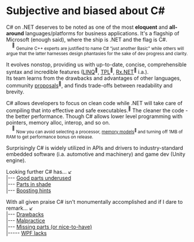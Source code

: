 # Subjective and biased about C#

C# on .NET deserves to be noted as one of the most **eloquent** and **all-around** languages/platforms for business applications. It's a flagship of Microsoft (enough said), where the ship is .NET and the flag is C#.\
&nbsp;&nbsp;&nbsp;&nbsp;<sup>🙋</sup>&nbsp;<sub>Genuine C++ experts are justified to name C# "just another Basic" while others will argue that the latter harnesses design phantasies for the sake of dev progress and clarity.</sub>

It evolves nonstop, providing us with up-to-date, concise, comprehensible syntax and incredible features ([LINQ](https://stackoverflow.com/questions/2321724/where-can-i-get-a-good-concise-linq-cheatsheet)<sup>🔗</sup>, [TPL](https://docs.microsoft.com/en-us/dotnet/standard/parallel-programming/task-parallel-library-tpl)<sup>🔗</sup>, [Rx.NET](https://github.com/dotnet/reactive)<sup>🔗</sup> i.a.).\
Its team learns from the drawbacks and advantages of other languages, community [proposals](https://github.com/dotnet/csharplang/tree/main/proposals)<sup>🔗</sup>, and finds trade-offs between readability and brevity.
 
C# allows developers to focus on clean code while .NET will take care of compiling that into effective and safe executables.<sup>💾</sup> 
The cleaner the code - the better performance. Though C# allows lower level programming with pointers, memory alloc, interop, and so on.\
&nbsp;&nbsp;&nbsp;&nbsp;<sup>💾</sup> <sub>Now you can avoid selecting a processor, [memory models](https://devblogs.microsoft.com/oldnewthing/20200728-00/?p=104012)<sup>🔗</sup> and turning off 1MB of RAM to get performance bonus on release.</sub>

Surprisingly C# is widely utilized in APIs and drivers to industry-standard embedded software (i.a. automotive and machinery) and game dev (Unity engine).

Looking further C# has...&nbsp;↙️\
|--- [Good parts underused](README+/b.deduced/cs-underused_parts.md)\
|--- [Parts in shade](README+/b.deduced/cs-shadow_parts.md)\
|--- [Boosting hints](README+/b.deduced/cs-hints.md)

With all given praise C# isn't monumentally accomplished and if I dare to remark...&nbsp;↙️\
|--- [Drawbacks](README+/a.review/cs-drawbacks.md)\
|--- [Malpractice](README+/a.review/cs-malpractice.md)\
|--- [Missing parts (or nice-to-have)](README+/a.review/cs-lacks.md)\
|----- [WPF lacks](README+/wpf/README+/wpf-drawbacks.md)
